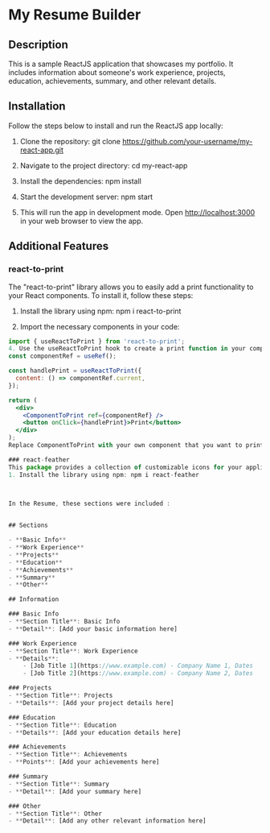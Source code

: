 # My Resume Builder

## Description

This is a sample ReactJS application that showcases my portfolio. It includes information about someone's work experience, projects, education, achievements, summary, and other relevant details.

## Installation

Follow the steps below to install and run the ReactJS app locally:

1. Clone the repository: git clone https://github.com/your-username/my-react-app.git

2. Navigate to the project directory: cd my-react-app

3. Install the dependencies: npm install

4. Start the development server: npm start

5. This will run the app in development mode. Open [http://localhost:3000](http://localhost:3000) in your web browser to view the app.

## Additional Features

### react-to-print

The "react-to-print" library allows you to easily add a print functionality to your React components. To install it, follow these steps:

1. Install the library using npm: npm i react-to-print

2. Import the necessary components in your code:
```jsx
import { useReactToPrint } from 'react-to-print';
4. Use the useReactToPrint hook to create a print function in your component:
const componentRef = useRef();

const handlePrint = useReactToPrint({
  content: () => componentRef.current,
});

return (
  <div>
    <ComponentToPrint ref={componentRef} />
    <button onClick={handlePrint}>Print</button>
  </div>
);
Replace ComponentToPrint with your own component that you want to print.

### react-feather
This package provides a collection of customizable icons for your application. To install it, follow these steps:
1. Install the library using npm: npm i react-feather

 

In the Resume, these sections were included : 


## Sections

- **Basic Info**
- **Work Experience**
- **Projects**
- **Education**
- **Achievements**
- **Summary**
- **Other**

## Information

### Basic Info
- **Section Title**: Basic Info
- **Detail**: [Add your basic information here]

### Work Experience
- **Section Title**: Work Experience
- **Details**:
    - [Job Title 1](https://www.example.com) - Company Name 1, Dates
    - [Job Title 2](https://www.example.com) - Company Name 2, Dates

### Projects
- **Section Title**: Projects
- **Details**: [Add your project details here]

### Education
- **Section Title**: Education
- **Details**: [Add your education details here]

### Achievements
- **Section Title**: Achievements
- **Points**: [Add your achievements here]

### Summary
- **Section Title**: Summary
- **Detail**: [Add your summary here]

### Other
- **Section Title**: Other
- **Detail**: [Add any other relevant information here]

